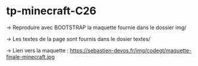 # tp-minecraft-C26

-> Reproduire avec BOOTSTRAP la maquette fournie dans le dossier img/

-> Les textes de la page sont fournis dans le dosier textes/

-> Lien vers la maquette : https://sebastien-devos.fr/img/codegt/maquette-finale-minecraft.jpg
